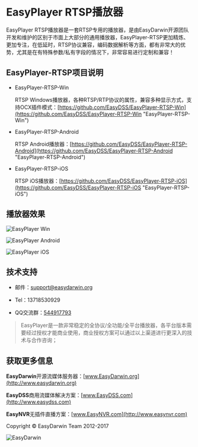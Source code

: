 # EasyPlayer RTSP播放器 #

EasyPlayer RTSP播放器是一套RTSP专用的播放器，是由EasyDarwin开源团队开发和维护的区别于市面上大部分的通用播放器，EasyPlayer-RTSP更加精炼、更加专注，在低延时，RTSP协议兼容，编码数据解析等方面，都有非常大的优势，尤其是在有特殊参数/私有字段的情况下，非常容易进行定制和兼容！


## EasyPlayer-RTSP项目说明 ##

- EasyPlayer-RTSP-Win

	RTSP Windows播放器，各种RTSP/RTP协议的属性，兼容多种显示方式，支持OCX插件模式：[https://github.com/EasyDSS/EasyPlayer-RTSP-Win](https://github.com/EasyDSS/EasyPlayer-RTSP-Win "EasyPlayer-RTSP-Win")

- EasyPlayer-RTSP-Android

	RTSP Android播放器：[https://github.com/EasyDSS/EasyPlayer-RTSP-Android](https://github.com/EasyDSS/EasyPlayer-RTSP-Android "EasyPlayer-RTSP-Android")

- EasyPlayer-RTSP-iOS

	RTSP iOS播放器：[https://github.com/EasyDSS/EasyPlayer-RTSP-iOS](https://github.com/EasyDSS/EasyPlayer-RTSP-iOS "EasyPlayer-RTSP-iOS")



## 播放器效果 ##

![EasyPlayer Win](http://www.easydarwin.org/github/images/easyplayer20160908171027.png)

![EasyPlayer Android](https://raw.githubusercontent.com/EasyDarwin/EasyPlayer_Android/master/EasyPlayer/screenshot/single_video.jpg?raw=true)

![EasyPlayer iOS](http://www.easydarwin.org/github/images/easyplayeriosdemo20170310.jpg)


## 技术支持 ##

- 邮件：[support@easydarwin.org](mailto:support@easydarwin.org) 

- Tel：13718530929

- QQ交流群：[544917793](http://jq.qq.com/?_wv=1027&k=2IDkJId "EasyPlayer")

> EasyPlayer是一款非常稳定的全协议/全功能/全平台播放器，各平台版本需要经过授权才能商业使用，商业授权方案可以通过以上渠道进行更深入的技术与合作咨询；


## 获取更多信息 ##

**EasyDarwin**开源流媒体服务器：[www.EasyDarwin.org](http://www.easydarwin.org)

**EasyDSS**商用流媒体解决方案：[www.EasyDSS.com](http://www.easydss.com)

**EasyNVR**无插件直播方案：[www.EasyNVR.com](http://www.easynvr.com)

Copyright &copy; EasyDarwin Team 2012-2017

![EasyDarwin](http://www.easydarwin.org/skin/easydarwin/images/wx_qrcode.jpg)

